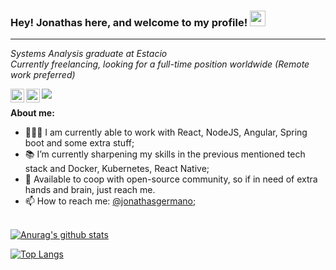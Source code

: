 ### Hey! Jonathas here, and welcome to my profile! <img src="https://media.giphy.com/media/hvRJCLFzcasrR4ia7z/giphy.gif" width="25px">
<hr>

<!-- <img src="https://media.giphy.com/media/MeJgB3yMMwIaHmKD4z/giphy.gif" width="300px"> -->

<p><em>Systems Analysis graduate at Estacio</br>
Currently freelancing, looking for a full-time position worldwide (Remote work preferred)</em></p>

<a href="https://www.linkedin.com/in/jonathas-germano-65bb08a9/">
  <img align="left" alt="Jonathas' LinkedIN" width="22px" src="https://cdn.jsdelivr.net/npm/simple-icons@v3/icons/linkedin.svg" />
</a>

<a href="https://www.instagram.com/jonathasgermano/">
  <img align="left" alt="Jonathas' Instagram" width="22px" src="https://cdn.jsdelivr.net/npm/simple-icons@v3/icons/instagram.svg" />
</a>

![](https://visitor-badge.glitch.me/badge?page_id=jonathas3c.jonathas3c)

**About me:**

- 👨🏽‍💻 I am currently able to work with React, NodeJS, Angular, Spring boot and some extra stuff;
- 📚 I’m currently sharpening my skills in  the previous mentioned tech stack and Docker, Kubernetes, React Native; 
- 💬 Available to coop with open-source community, so if in need of extra hands and brain, just reach me.  
- 📫 How to reach me: [@jonathasgermano](https://www.linkedin.com/in/jonathas-germano-65bb08a9/);

<br/>[![Anurag's github stats](https://github-readme-stats.vercel.app/api?username=jonathas3c&count_private=true&count_private=true&theme=graywhite)](https://github.com/anuraghazra/github-readme-stats)

[![Top Langs](https://github-readme-stats.vercel.app/api/top-langs/?username=jonathas3c&layout=compact&theme=graywhite)](https://github.com/anuraghazra/github-readme-stats)
